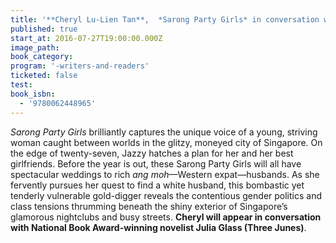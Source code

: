 ```yaml
---
title: '**Cheryl Lu-Lien Tan**,  *Sarong Party Girls* in conversation with Julia Glass (*Three Junes*)'
published: true
start_at: 2016-07-27T19:00:00.000Z
image_path:
book_category:
program: '-writers-and-readers'
ticketed: false
test:
book_isbn:
  - '9780062448965'
---
```



*Sarong Party Girls* brilliantly captures the unique voice of a young, striving woman caught between worlds in the glitzy, moneyed city of Singapore. On the edge of twenty-seven, Jazzy hatches a plan for her and her best girlfriends. Before the year is out, these Sarong Party Girls will all have spectacular weddings to rich *ang moh*—Western expat—husbands. As she fervently pursues her quest to find a white husband, this bombastic yet tenderly vulnerable gold-digger reveals the contentious gender politics and class tensions thrumming beneath the shiny exterior of Singapore’s glamorous nightclubs and busy streets. **Cheryl will appear in conversation with National Book Award-winning novelist Julia Glass (Three Junes)**.